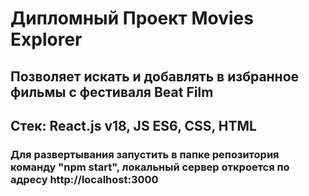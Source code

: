 # Дипломный Проект Movies Explorer

## Позволяет искать и добавлять в избранное фильмы с фестиваля Beat Film

## Стек: React.js v18, JS ES6, CSS, HTML

### Для развертывания запустить в папке репозитория команду "npm start", локальный сервер откроется по адресу http://localhost:3000
